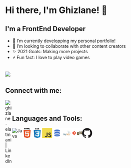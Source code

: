 # Hi there, I'm Ghizlane! 👋

<!--
**ghizlane-elatmani/ghizlane-elatmani** is a ✨ _special_ ✨ repository because its `README.md` (this file) appears on your GitHub profile.

Here are some ideas to get you started:
-->
## I'm a FrontEnd Developer
- 🔭 I’m currently developping my personal portfolio!
- 👯 I’m looking to collaborate with other content creators
- ✨ 2021 Goals: Making more projects
- ⚡ Fun fact: I love to play video games

<br />


<img src="https://github-readme-stats.vercel.app/api/top-langs/?username=ghizlane-elatmani&langs_count=8)](https://github.com/anuraghazra/github-readme-stats"/>


<br />


## Connect with me:
<!--
[<img align="left" alt="ghizlane-elatmani.com" width="22px" src="https://raw.githubusercontent.com/iconic/open-iconic/master/svg/globe.svg" />][website]
[<img align="left" alt="ghizlane-elatmani | YouTube" width="22px" src="https://cdn.jsdelivr.net/npm/simple-icons@v3/icons/youtube.svg" />][youtube]
[<img align="left" alt="ghizlane-elatmani | Twitter" width="22px" src="https://cdn.jsdelivr.net/npm/simple-icons@v3/icons/twitter.svg" />][twitter]
[<img align="left" alt="ghizlane-elatmani | LinkedIn" width="22px" src="https://cdn.jsdelivr.net/npm/simple-icons@v3/icons/linkedin.svg" />][linkedin]
[<img align="left" alt="ghizlane-elatmani | Instagram" width="22px" src="https://cdn.jsdelivr.net/npm/simple-icons@v3/icons/instagram.svg" />][instagram]
-->

[<img align="left" alt="ghizlane-elatmani | LinkedIn" width="22px" src="https://cdn.jsdelivr.net/npm/simple-icons@v3/icons/linkedin.svg" />][linkedin]

<br />

## Languages and Tools:
<img align="left" alt="Java" width="32px" src="https://raw.githubusercontent.com/jmnote/z-icons/master/svg/java.svg" />
<img align="left" alt="HTML5" width="32px" src="https://raw.githubusercontent.com/github/explore/80688e429a7d4ef2fca1e82350fe8e3517d3494d/topics/html/html.png" />
<img align="left" alt="CSS3" width="32px" src="https://raw.githubusercontent.com/github/explore/80688e429a7d4ef2fca1e82350fe8e3517d3494d/topics/css/css.png" />
<img align="left" alt="JavaScript" width="32px" src="https://raw.githubusercontent.com/github/explore/80688e429a7d4ef2fca1e82350fe8e3517d3494d/topics/javascript/javascript.png" />
<img align="left" alt="SQL" width="32px" src="https://raw.githubusercontent.com/github/explore/80688e429a7d4ef2fca1e82350fe8e3517d3494d/topics/sql/sql.png" />
<img align="left" alt="MySQL" width="32px" src="https://raw.githubusercontent.com/github/explore/80688e429a7d4ef2fca1e82350fe8e3517d3494d/topics/mysql/mysql.png" />
<img align="left" alt="Git" width="32px" src="https://raw.githubusercontent.com/github/explore/80688e429a7d4ef2fca1e82350fe8e3517d3494d/topics/git/git.png" />
<img align="left" alt="GitHub" width="32px" src="https://raw.githubusercontent.com/github/explore/78df643247d429f6cc873026c0622819ad797942/topics/github/github.png" />

[linkedin]: https://www.linkedin.com/in/ghizlane-el-atmani-a91732214/
